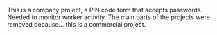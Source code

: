 This is a company project, a PIN code form that accepts passwords. Needed to monitor worker activity.
The main parts of the projects were removed because... this is a commercial project.
